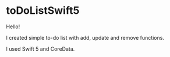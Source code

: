 # toDoListSwift5

Hello!

I created simple to-do list with add, update and remove functions.

I used Swift 5 and CoreData.
